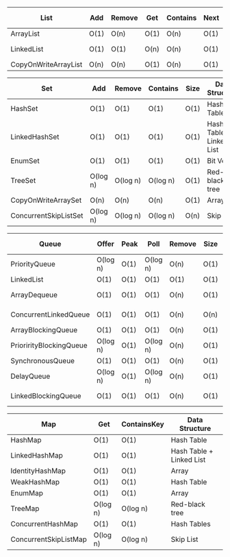 | List                 | Add  | Remove | Get  | Contains | Next | Data Structure |
|----------------------|------|--------|------|----------|------|----------------|
| ArrayList            | O(1) | O(n)   | O(1) | O(n)     | O(1) | Array          |
| LinkedList           | O(1) | O(1)   | O(n) | O(n)     | O(1) | Linked List    |
| CopyOnWriteArrayList | O(n) | O(n)   | O(1) | O(n)     | O(1) | Array          |

| Set                   | Add      | Remove   | Contains | Size | Data Structure           |
|-----------------------|----------|----------|----------|------|--------------------------|
| HashSet               | O(1)     | O(1)     | O(1)     | O(1) | Hash Table               |
| LinkedHashSet         | O(1)     | O(1)     | O(1)     | O(1) | Hash Table + Linked List |
| EnumSet               | O(1)     | O(1)     | O(1)     | O(1) | Bit Vector               |
| TreeSet               | O(log n) | O(log n) | O(log n) | O(1) | Red-black tree           |
| CopyOnWriteArraySet   | O(n)     | O(n)     | O(n)     | O(1) | Array                    |
| ConcurrentSkipListSet | O(log n) | O(log n) | O(log n) | O(n) | Skip List                |

| Queue                   | Offer    | Peak | Poll     | Remove | Size | Data Structure |
|-------------------------|----------|------|----------|--------|------|----------------|
| PriorityQueue           | O(log n) | O(1) | O(log n) | O(n)   | O(1) | Priority Heap  |
| LinkedList              | O(1)     | O(1) | O(1)     | O(1)   | O(1) | Array          |
| ArrayDequeue            | O(1)     | O(1) | O(1)     | O(n)   | O(1) | Linked List    |
| ConcurrentLinkedQueue   | O(1)     | O(1) | O(1)     | O(n)   | O(n) | Linked List    |
| ArrayBlockingQueue      | O(1)     | O(1) | O(1)     | O(n)   | O(1) | Array          |
| PriorirityBlockingQueue | O(log n) | O(1) | O(log n) | O(n)   | O(1) | Priority Heap  |
| SynchronousQueue        | O(1)     | O(1) | O(1)     | O(n)   | O(1) | None!          |
| DelayQueue              | O(log n) | O(1) | O(log n) | O(n)   | O(1) | Priority Heap  |
| LinkedBlockingQueue     | O(1)     | O(1) | O(1)     | O(n)   | O(1) | Linked List    |

| Map                   | Get      | ContainsKey | Data Structure           |
|-----------------------|----------|-------------|--------------------------|
| HashMap               | O(1)     | O(1)        | Hash Table               |
| LinkedHashMap         | O(1)     | O(1)        | Hash Table + Linked List |
| IdentityHashMap       | O(1)     | O(1)        | Array                    |
| WeakHashMap           | O(1)     | O(1)        | Hash Table               |
| EnumMap               | O(1)     | O(1)        | Array                    |
| TreeMap               | O(log n) | O(log n)    | Red-black tree           |
| ConcurrentHashMap     | O(1)     | O(1)        | Hash Tables              |
| ConcurrentSkipListMap | O(log n) | O(log n)    | Skip List                |
